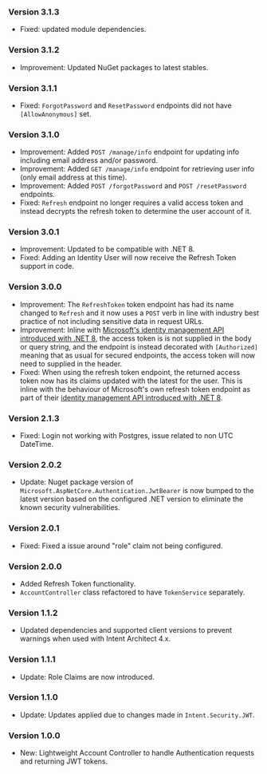 ### Version 3.1.3

- Fixed: updated module dependencies.

### Version 3.1.2

- Improvement: Updated NuGet packages to latest stables.

### Version 3.1.1

- Fixed: `ForgotPassword` and `ResetPassword` endpoints did not have `[AllowAnonymous]` set.

### Version 3.1.0

- Improvement: Added `POST /manage/info` endpoint for updating info including email address and/or password.
- Improvement: Added `GET /manage/info` endpoint for retrieving user info (only email address at this time).
- Improvement: Added `POST /forgotPassword` and `POST /resetPassword` endpoints.
- Fixed: `Refresh` endpoint no longer requires a valid access token and instead decrypts the refresh token to determine the user account of it.

### Version 3.0.1

- Improvement: Updated to be compatible with .NET 8.
- Fixed: Adding an Identity User will now receive the Refresh Token support in code.

### Version 3.0.0

- Improvement: The `RefreshToken` token endpoint has had its name changed to `Refresh` and it now uses a `POST` verb in line with industry best practice of not including sensitive data in request URLs.
- Improvement: Inline with [Microsoft's identity management API introduced with .NET 8](https://devblogs.microsoft.com/dotnet/whats-new-with-identity-in-dotnet-8/), the access token is is not supplied in the body or query string, and the endpoint is instead decorated with `[Authorized]` meaning that as usual for secured endpoints, the access token will now need to supplied in the header.
- Fixed: When using the refresh token endpoint, the returned access token now has its claims updated with the latest for the user. This is inline with the behaviour of Microsoft's own refresh token endpoint as part of their [identity management API introduced with .NET 8](https://devblogs.microsoft.com/dotnet/whats-new-with-identity-in-dotnet-8/).

### Version 2.1.3

- Fixed: Login not working with Postgres, issue related to non UTC DateTime.

### Version 2.0.2

- Update: Nuget package version of `Microsoft.AspNetCore.Authentication.JwtBearer` is now bumped to the latest version based on the configured .NET version to eliminate the known security vulnerabilities.

### Version 2.0.1

- Fixed: Fixed a issue around "role" claim not being configured.

### Version 2.0.0

- Added Refresh Token functionality.
- `AccountController` class refactored to have `TokenService` separately.

### Version 1.1.2

- Updated dependencies and supported client versions to prevent warnings when used with Intent Architect 4.x.

### Version 1.1.1

- Update: Role Claims are now introduced.

### Version 1.1.0

- Update: Updates applied due to changes made in `Intent.Security.JWT`.

### Version 1.0.0

- New: Lightweight Account Controller to handle Authentication requests and returning JWT tokens.
